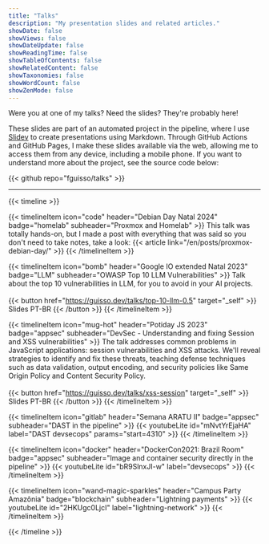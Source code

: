 ```yaml
---
title: "Talks"
description: "My presentation slides and related articles."
showDate: false
showViews: false
showDateUpdate: false
showReadingTime: false
showTableOfContents: false
showRelatedContent: false
showTaxonomies: false
showWordCount: false
showZenMode: false
---
```


Were you at one of my talks? Need the slides? They're probably here!

These slides are part of an automated project in the pipeline, where I use [Slidev](https://sli.dev) to create presentations using Markdown. Through GitHub Actions and GitHub Pages, I make these slides available via the web, allowing me to access them from any device, including a mobile phone. If you want to understand more about the project, see the source code below:


{{< github repo="fguisso/talks" >}}


---
{{< timeline >}}

{{< timelineItem icon="code" header="Debian Day Natal 2024" badge="homelab" subheader="Proxmox and Homelab" >}}
This talk was totally hands-on, but I made a post with everything that was said so you don't need to take notes, take a look:
{{< article link="/en/posts/proxmox-debian-day/" >}}
{{< /timelineItem >}}


{{< timelineItem icon="bomb" header="Google IO extended Natal 2023" badge="LLM" subheader="OWASP Top 10 LLM Vulnerabilities" >}}
Talk about the top 10 vulnerabilities in LLM, for you to avoid in your AI projects.
</br>
</br>
{{< button href="https://guisso.dev/talks/top-10-llm-0.5" target="_self" >}}
Slides PT-BR
{{< /button >}}
{{< /timelineItem >}}

{{< timelineItem icon="mug-hot" header="Potiday JS 2023" badge="appsec" subheader="DevSec - Understanding and fixing Session and XSS vulnerabilities" >}}
The talk addresses common problems in JavaScript applications: session vulnerabilities and XSS attacks. We'll reveal strategies to identify and fix these threats, teaching defense techniques such as data validation, output encoding, and security policies like Same Origin Policy and Content Security Policy.
</br>
</br>
{{< button href="https://guisso.dev/talks/xss-session" target="_self" >}}
Slides PT-BR
{{< /button >}}
{{< /timelineItem >}}

{{< timelineItem icon="gitlab" header="Semana ARATU II" badge="appsec" subheader="DAST in the pipeline" >}}
{{< youtubeLite id="mNvtYrEjaHA" label="DAST devsecops" params="start=4310" >}}
{{< /timelineItem >}}

{{< timelineItem icon="docker" header="DockerCon2021: Brazil Room" badge="appsec" subheader="Image and container security directly in the pipeline" >}}
{{< youtubeLite id="bR9SlnxJI-w" label="devsecops" >}}
{{< /timelineItem >}}

{{< timelineItem icon="wand-magic-sparkles" header="Campus Party Amazônia" badge="blockchain" subheader="Lightning payments" >}}
{{< youtubeLite id="2HKUgc0LjcI" label="lightning-network" >}}
{{< /timelineItem >}}

{{< /timeline >}}
